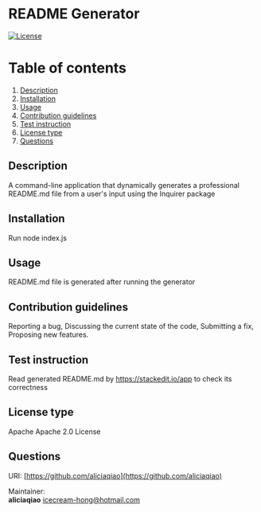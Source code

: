 
  # README Generator

  [![License](https://img.shields.io/badge/License-Apache_2.0-yellowgreen.svg)](https://opensource.org/licenses/Apache-2.0)

  # Table of contents
  1. [Description](#description)
  2. [Installation](#installation)
  3. [Usage](#usage)
  4. [Contribution guidelines](#guidelines)
  5. [Test instruction](#TestInstructions)
  6. [License type](#licenseType)
  7. [Questions](#questions)

  ## Description  <a name="description"></a>
  A command-line application that dynamically generates a professional README.md file from a user's input using the Inquirer package

  ## Installation  <a name="installation"></a>
  Run node index.js

  ## Usage <a name="usage"></a>
  README.md file is generated after running the generator

  ## Contribution guidelines <a name="guidelines"></a>
  Reporting a bug, Discussing the current state of the code, Submitting a fix, Proposing new features.

  ## Test instruction <a name="TestInstructions"></a>
  Read generated README.md by https://stackedit.io/app to check its correctness

  ## License type <a name="licenseType"></a>
  Apache
  Apache 2.0 License

  ## Questions <a name="questions"></a>
  URI: [https://github.com/aliciaqiao](https://github.com/aliciaqiao)
  
  Maintainer:\
  **aliciaqiao** [icecream-hong@hotmail.com](mailto:icecream-hong@hotmail.com)

  